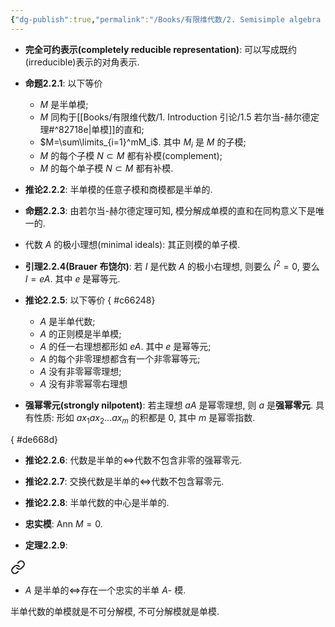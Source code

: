 ```yaml
---
{"dg-publish":true,"permalink":"/Books/有限维代数/2. Semisimple algebra 半单代数/2.2 半单模和半单代数/","dgPassFrontmatter":true,"created":"2024-08-10T16:15:41.423+08:00","updated":"2024-08-16T20:50:21.171+08:00"}
---
```


+ **完全可约表示(completely reducible representation)**: 可以写成既约(irreducible)表示的对角表示.

+ **命题2.2.1**: 以下等价
	+ $M$ 是半单模;
	+ $M$ 同构于[[Books/有限维代数/1. Introduction 引论/1.5 若尔当-赫尔德定理#^82718e\|单模]]的直和;
	+ $M=\sum\limits_{i=1}^mM_i$. 其中 $M_i$ 是 $M$ 的子模;
	+ $M$ 的每个子模 $N\subset M$ 都有补模(complement);
	+ $M$ 的每个单子模 $N\subset M$ 都有补模.

+ **推论2.2.2**: 半单模的任意子模和商模都是半单的.

+ **命题2.2.3**: 由若尔当-赫尔德定理可知, 模分解成单模的直和在同构意义下是唯一的.

+ 代数 $A$ 的极小理想(minimal ideals): 其正则模的单子模.

+ **引理2.2.4(Brauer 布饶尔)**: 若 $I$ 是代数 $A$ 的极小右理想, 则要么 $I^2= 0$, 要么 $I=eA$. 其中 $e$ 是幂等元.

+ **推论2.2.5**: 以下等价
{ #c66248}

	+ $A$ 是半单代数;
	+ $A$ 的正则模是半单模;
	+ $A$ 的任一右理想都形如 $eA$. 其中 $e$ 是幂等元;
	+ $A$ 的每个非零理想都含有一个非零幂等元;
	+ $A$ 没有非零幂零理想;
	+ $A$ 没有非零幂零右理想

+ **强幂零元(strongly nilpotent)**: 若主理想 $aA$ 是幂零理想, 则 $a$ 是**强幂零元**. 具有性质: 形如 $ax_1ax_2...ax_m$ 的积都是 $0$, 其中 $m$ 是幂零指数.

{ #de668d}

+ **推论2.2.6**: 代数是半单的$\Longleftrightarrow$代数不包含非零的强幂零元.

+ **推论2.2.7**: 交换代数是半单的$\Longleftrightarrow$代数不包含幂零元.

+ **推论2.2.8**: 半单代数的中心是半单的.

+ **忠实模**: $\mathrm{Ann\ }M=0$.

+ **定理2.2.9**: 
<div class="transclusion internal-embed is-loaded"><a class="markdown-embed-link" href="///#9e4670" aria-label="Open link"><svg xmlns="http://www.w3.org/2000/svg" width="24" height="24" viewBox="0 0 24 24" fill="none" stroke="currentColor" stroke-width="2" stroke-linecap="round" stroke-linejoin="round" class="svg-icon lucide-link"><path d="M10 13a5 5 0 0 0 7.54.54l3-3a5 5 0 0 0-7.07-7.07l-1.72 1.71"></path><path d="M14 11a5 5 0 0 0-7.54-.54l-3 3a5 5 0 0 0 7.07 7.07l1.71-1.71"></path></svg></a><div class="markdown-embed">



+ $A$ 是半单的$\Longleftrightarrow$存在一个忠实的半单 $A$- 模. 

</div></div>


半单代数的单模就是不可分解模, 不可分解模就是单模.